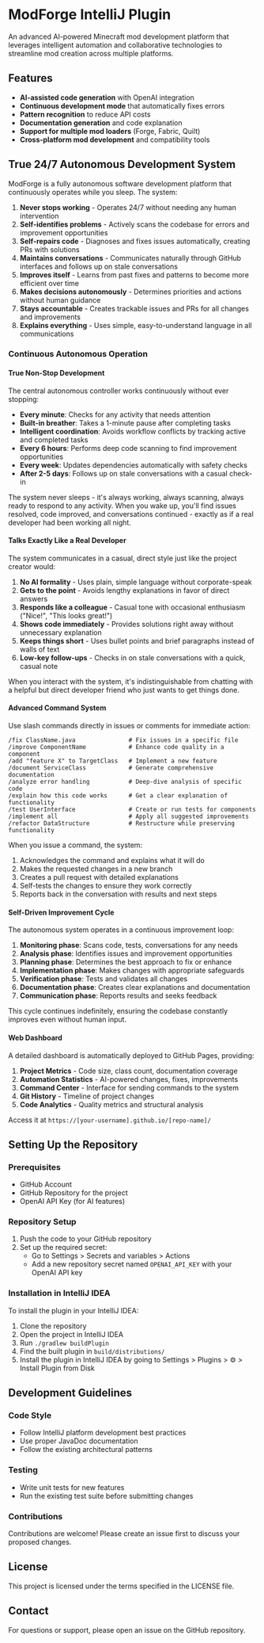 # ModForge IntelliJ Plugin

An advanced AI-powered Minecraft mod development platform that leverages intelligent automation and collaborative technologies to streamline mod creation across multiple platforms.

## Features

- **AI-assisted code generation** with OpenAI integration
- **Continuous development mode** that automatically fixes errors
- **Pattern recognition** to reduce API costs
- **Documentation generation** and code explanation
- **Support for multiple mod loaders** (Forge, Fabric, Quilt)
- **Cross-platform mod development** and compatibility tools

## True 24/7 Autonomous Development System

ModForge is a fully autonomous software development platform that continuously operates while you sleep. The system:

1. **Never stops working** - Operates 24/7 without needing any human intervention
2. **Self-identifies problems** - Actively scans the codebase for errors and improvement opportunities
3. **Self-repairs code** - Diagnoses and fixes issues automatically, creating PRs with solutions
4. **Maintains conversations** - Communicates naturally through GitHub interfaces and follows up on stale conversations
5. **Improves itself** - Learns from past fixes and patterns to become more efficient over time
6. **Makes decisions autonomously** - Determines priorities and actions without human guidance
7. **Stays accountable** - Creates trackable issues and PRs for all changes and improvements
8. **Explains everything** - Uses simple, easy-to-understand language in all communications

### Continuous Autonomous Operation

#### True Non-Stop Development

The central autonomous controller works continuously without ever stopping:

- **Every minute**: Checks for any activity that needs attention
- **Built-in breather**: Takes a 1-minute pause after completing tasks
- **Intelligent coordination**: Avoids workflow conflicts by tracking active and completed tasks
- **Every 6 hours**: Performs deep code scanning to find improvement opportunities 
- **Every week**: Updates dependencies automatically with safety checks
- **After 2-5 days**: Follows up on stale conversations with a casual check-in

The system never sleeps - it's always working, always scanning, always ready to respond to any activity. When you wake up, you'll find issues resolved, code improved, and conversations continued - exactly as if a real developer had been working all night.

#### Talks Exactly Like a Real Developer

The system communicates in a casual, direct style just like the project creator would:

1. **No AI formality** - Uses plain, simple language without corporate-speak
2. **Gets to the point** - Avoids lengthy explanations in favor of direct answers
3. **Responds like a colleague** - Casual tone with occasional enthusiasm ("Nice!", "This looks great!")
4. **Shows code immediately** - Provides solutions right away without unnecessary explanation
5. **Keeps things short** - Uses bullet points and brief paragraphs instead of walls of text
6. **Low-key follow-ups** - Checks in on stale conversations with a quick, casual note

When you interact with the system, it's indistinguishable from chatting with a helpful but direct developer friend who just wants to get things done.

#### Advanced Command System

Use slash commands directly in issues or comments for immediate action:

```
/fix ClassName.java               # Fix issues in a specific file
/improve ComponentName            # Enhance code quality in a component
/add "feature X" to TargetClass   # Implement a new feature
/document ServiceClass            # Generate comprehensive documentation
/analyze error handling           # Deep-dive analysis of specific code
/explain how this code works      # Get a clear explanation of functionality
/test UserInterface               # Create or run tests for components
/implement all                    # Apply all suggested improvements 
/refactor DataStructure           # Restructure while preserving functionality
```

When you issue a command, the system:
1. Acknowledges the command and explains what it will do
2. Makes the requested changes in a new branch
3. Creates a pull request with detailed explanations
4. Self-tests the changes to ensure they work correctly
5. Reports back in the conversation with results and next steps

#### Self-Driven Improvement Cycle

The autonomous system operates in a continuous improvement loop:

1. **Monitoring phase**: Scans code, tests, conversations for any needs
2. **Analysis phase**: Identifies issues and improvement opportunities 
3. **Planning phase**: Determines the best approach to fix or enhance
4. **Implementation phase**: Makes changes with appropriate safeguards
5. **Verification phase**: Tests and validates all changes
6. **Documentation phase**: Creates clear explanations and documentation
7. **Communication phase**: Reports results and seeks feedback

This cycle continues indefinitely, ensuring the codebase constantly improves even without human input.

#### Web Dashboard

A detailed dashboard is automatically deployed to GitHub Pages, providing:

1. **Project Metrics** - Code size, class count, documentation coverage
2. **Automation Statistics** - AI-powered changes, fixes, improvements
3. **Command Center** - Interface for sending commands to the system
4. **Git History** - Timeline of project changes
5. **Code Analytics** - Quality metrics and structural analysis

Access it at `https://[your-username].github.io/[repo-name]/`

## Setting Up the Repository

### Prerequisites

- GitHub Account
- GitHub Repository for the project
- OpenAI API Key (for AI features)

### Repository Setup

1. Push the code to your GitHub repository
2. Set up the required secret:
   - Go to Settings > Secrets and variables > Actions
   - Add a new repository secret named `OPENAI_API_KEY` with your OpenAI API key

### Installation in IntelliJ IDEA

To install the plugin in your IntelliJ IDEA:

1. Clone the repository
2. Open the project in IntelliJ IDEA
3. Run `./gradlew buildPlugin`
4. Find the built plugin in `build/distributions/`
5. Install the plugin in IntelliJ IDEA by going to Settings > Plugins > ⚙️ > Install Plugin from Disk

## Development Guidelines

### Code Style

- Follow IntelliJ platform development best practices
- Use proper JavaDoc documentation
- Follow the existing architectural patterns

### Testing

- Write unit tests for new features
- Run the existing test suite before submitting changes

### Contributions

Contributions are welcome! Please create an issue first to discuss your proposed changes.

## License

This project is licensed under the terms specified in the LICENSE file.

## Contact

For questions or support, please open an issue on the GitHub repository.